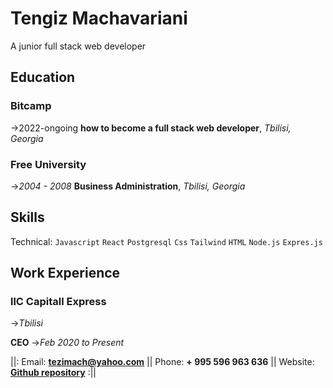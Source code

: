 # **Tengiz Machavariani**
 A junior full stack web developer

 ## Education

 ### Bitcamp
 ->2022-ongoing
 **how to become a full stack web developer**, _Tbilisi, Georgia_

 ### Free University
 ->_2004 - 2008_
 **Business Administration**,  _Tbilisi, Georgia_

 ## Skills

 Technical: `Javascript` `React` `Postgresql` `Css` `Tailwind` `HTML` `Node.js` `Expres.js`


 ## Work Experience

 ### llC Capitall Express
 ->_Tbilisi_

 **CEO**
 ->_Feb 2020 to Present_

 ||: Email: **<tezimach@yahoo.com>** || Phone: **+ 995 596 963 636** || Website: **[Github repository](https://github.com/tezimach)** :||
